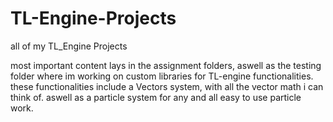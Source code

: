# TL-Engine-Projects
 all of my TL_Engine Projects

 most important content lays in the assignment folders, aswell as the testing folder where im working on custom libraries for TL-engine functionalities.
 these functionalities include a Vectors system, with all the vector math i can think of.
 aswell as a particle system for any and all easy to use particle work.
